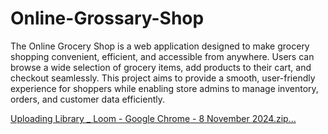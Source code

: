 # Online-Grossary-Shop

The Online Grocery Shop is a web application designed to make grocery shopping convenient, efficient, and accessible from anywhere. Users can browse a wide selection of grocery items, add products to their cart, and checkout seamlessly. This project aims to provide a smooth, user-friendly experience for shoppers while enabling store admins to manage inventory, orders, and customer data efficiently.


[Uploading Library _ Loom - Google Chrome - 8 November 2024.zip…]()
